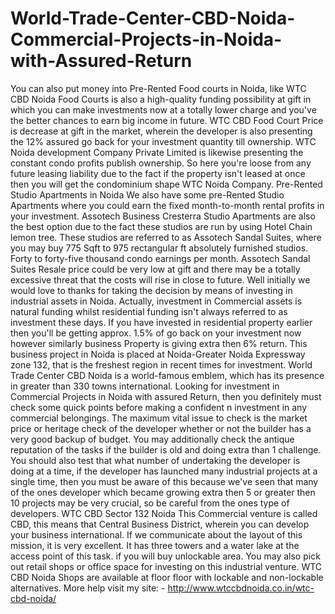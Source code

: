 # World-Trade-Center-CBD-Noida-Commercial-Projects-in-Noida-with-Assured-Return
You can also put money into Pre-Rented Food courts in Noida, like WTC CBD Noida Food Courts is also a high-quality funding possibility at gift in which you can make investments now at a totally lower charge and you've the better chances to earn big income in future. WTC CBD Food Court Price is decrease at gift in the market, wherein the developer is also presenting the 12% assured go back for your investment quantity till ownership. WTC Noida development Company Private Limited is likewise presenting the constant condo profits publish ownership. So here you're loose from any future leasing liability due to the fact if the property isn't leased at once then you will get the condominium shape WTC Noida Company.    Pre-Rented Studio Apartments in Noida    We also have some pre-Rented Studio Apartments where you could earn the fixed month-to-month rental profits in your investment. Assotech Business Cresterra Studio Apartments are also the best option due to the fact these studios are run by using Hotel Chain lemon tree. These studios are referred to as Assotech Sandal Suites, where you may buy 775 Sqft to 975 rectangular ft absolutely furnished studios. Forty to forty-five thousand condo earnings per month. Assotech Sandal Suites Resale price could be very low at gift and there may be a totally excessive threat that the costs will rise in close to future.    Well initially we would love to thanks for taking the decision by means of investing in industrial assets in Noida. Actually, investment in Commercial assets is natural funding whilst residential funding isn't always referred to as investment these days. If you have invested in residential property earlier then you'll be getting approx. 1.5% of go back on your investment now however similarly business Property is giving extra then 6% return. This business project in Noida is placed at Noida-Greater Noida Expressway zone 132, that is the freshest region in recent times for investment. World Trade Center CBD Noida is a world-famous emblem, which has its presence in greater than 330 towns international.    Looking for investment in Commercial Projects in Noida with assured Return, then you definitely must check some quick points before making a confident n investment in any commercial belongings. The maximum vital issue to check is the market price or heritage check of the developer whether or not the builder has a very good backup of budget. You may additionally check the antique reputation of the tasks if the builder is old and doing extra than 1 challenge. You should also test that what number of undertaking the developer is doing at a time, if the developer has launched many industrial projects at a single time, then you must be aware of this because we've seen that many of the ones developer which became growing extra then 5 or greater then 10 projects may be very crucial, so be careful from the ones type of developers.    WTC CBD Sector 132 Noida    This Commercial venture is called CBD, this means that Central Business District, wherein you can develop your business international.  If we communicate about the layout of this mission, it is very excellent. It has three towers and a water lake at the access point of this task. if you will buy unlockable area. You may also pick out retail shops or office space for investing on this industrial venture. WTC CBD Noida Shops are available at floor floor with lockable and non-lockable alternatives. More help visit my site: - http://www.wtccbdnoida.co.in/wtc-cbd-noida/         
